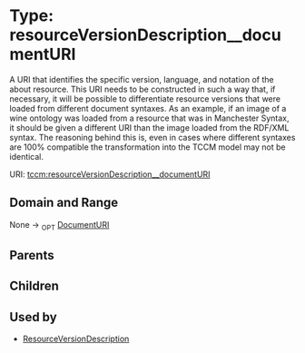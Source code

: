 
# Type: resourceVersionDescription__documentURI


A URI that identifies the specific version, language, and notation of the about resource. This URI needs to be constructed in such a way that, if necessary, it will be possible to differentiate resource versions that were loaded from different document syntaxes. As an example, if an image of a wine ontology was loaded from a resource that was in Manchester Syntax, it should be given a different URI than the image loaded from the RDF/XML syntax. The reasoning behind this is, even in cases where different syntaxes are 100% compatible the transformation into the TCCM model may not be identical.

URI: [tccm:resourceVersionDescription__documentURI](https://hotecosystem.org/tccm/resourceVersionDescription__documentURI)


## Domain and Range

None ->  <sub>OPT</sub> [DocumentURI](types/DocumentURI.md)

## Parents


## Children


## Used by

 * [ResourceVersionDescription](ResourceVersionDescription.md)

